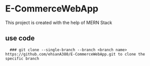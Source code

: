 # E-CommerceWebApp
This project is created with the help of MERN Stack
## use code 
      ### git clone --single-branch --branch <branch name>  https://github.com/ehsanA380/E-CommerceWebApp.git to clone the specific branch


